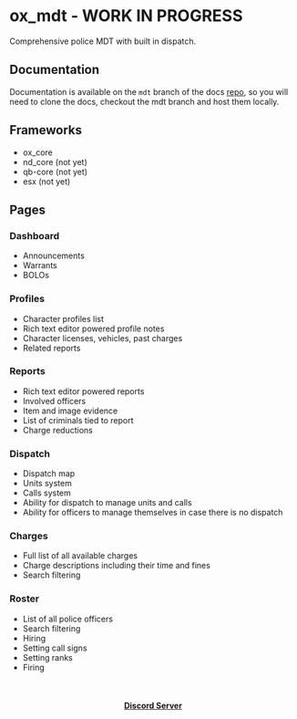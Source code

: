 # ox_mdt - WORK IN PROGRESS

Comprehensive police MDT with built in dispatch.

## Documentation

Documentation is available on the `mdt` branch of the docs [repo](https://github.com/overextended/overextended.github.io), so you will need to
clone the docs, checkout the mdt branch and host them locally.

## Frameworks

- ox_core
- nd_core (not yet)
- qb-core (not yet)
- esx (not yet)

## Pages

### Dashboard
- Announcements
- Warrants
- BOLOs
  
### Profiles
- Character profiles list
- Rich text editor powered profile notes
- Character licenses, vehicles, past charges
- Related reports

### Reports
- Rich text editor powered reports
- Involved officers
- Item and image evidence
- List of criminals tied to report
- Charge reductions
    
### Dispatch
- Dispatch map
- Units system
- Calls system
- Ability for dispatch to manage units and calls
- Ability for officers to manage themselves in case there is no dispatch
    
### Charges
- Full list of all available charges
- Charge descriptions including their time and fines
- Search filtering

### Roster
- List of all police officers
- Search filtering
- Hiring
- Setting call signs
- Setting ranks
- Firing

<br><div><h4 align='center'><a href='https://discord.overextended.dev'>Discord Server</a></h4></div><br>
